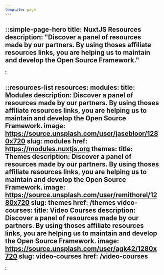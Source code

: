 ```yaml
---
template: page
---
```


::simple-page-hero
title: NuxtJS Resources
description: "Discover a panel of resources made by our partners. By using thoses affiliate resources links, you are helping us to maintain and develop the Open Source Framework."
---
::

::resources-list
resources:
  modules:
    title: Modules
    description: Discover a panel of resources made by our partners. By using thoses affiliate resources links, you are helping us to maintain and develop the Open Source Framework.
    image: https://source.unsplash.com/user/jasebloor/1280x720
    slug: modules
    href: https://modules.nuxtjs.org
  themes:
    title: Themes
    description: Discover a panel of resources made by our partners. By using thoses affiliate resources links, you are helping us to maintain and develop the Open Source Framework.
    image: https://source.unsplash.com/user/remithorel/1280x720
    slug: themes
    href: /themes
  video-courses:
    title: Video Courses
    description: Discover a panel of resources made by our partners. By using thoses affiliate resources links, you are helping us to maintain and develop the Open Source Framework.
    image: https://source.unsplash.com/user/agk42/1280x720
    slug: video-courses
    href: /video-courses
---
::

